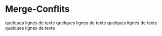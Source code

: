 # Merge-Conflits

quelques lignes de texte
quelques lignes de texte
quelques lignes de texte
quelques lignes de texte
